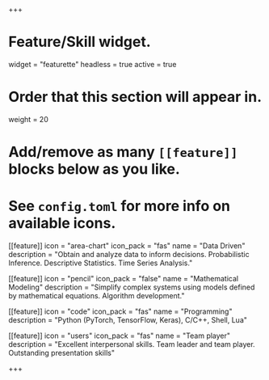 +++
# Feature/Skill widget.
widget = "featurette"
headless = true
active = true

# Order that this section will appear in.
weight = 20

# Add/remove as many `[[feature]]` blocks below as you like.
# See `config.toml` for more info on available icons.

[[feature]]
  icon = "area-chart"
  icon_pack = "fas"
  name = "Data Driven"
  description = "Obtain and analyze data to inform decisions. Probabilistic Inference. Descriptive Statistics. Time Series Analysis."

[[feature]]
  icon = "pencil"
  icon_pack = "false"
  name = "Mathematical Modeling"
  description = "Simplify complex systems using models defined by mathematical equations. Algorithm development."

[[feature]]
  icon = "code"
  icon_pack = "fas"
  name = "Programming"
  description = "Python (PyTorch, TensorFlow, Keras), C/C++, Shell, Lua"

[[feature]]
  icon = "users"
  icon_pack = "fas"
  name = "Team player"
  description = "Excellent interpersonal skills. Team leader and team player. Outstanding presentation skills"

+++
